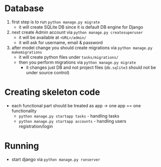 # Database
1. first step is to run `python manage.py migrate`
   * it will create SQLite DB since it is default DB engine for Django 
2. next create Admin account via `python manage.py createsuperuser`
   * it will be available at `<URL>/admin/`
   * it will ask for username, email & password
3. after model change you should create migrations via `python manage.py makemigrations`
   * it will create python files under `tasks/migrations/`
   * then you perform migrations via `python manage.py migrate`
      * it changes just DB and not project files (`db.sqlite3` should not be under source control)

# Creating skeleton code
* each functional part should be treated as app -> one app == one functionality
   * `python manage.py startapp tasks` - handling tasks
   * `python manage.py startapp accounts` - handling users registration/login

# Running
* start django via `python manage.py runserver`
